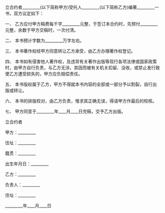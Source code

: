 
 


立合约者_________(以下简称甲方)受托人_________(以下简称乙方)编著_________一书，双方议定如下：


一、 乙方应付甲方稿费每千字_________元整，于签订本合约时，先预付_________元整，余数于甲方交稿时，一次付清。


二、 本书预计字数为_________万字左右。


三、 本书著作权经甲方同意转让乙方承受，由乙方办理著作权登记。


四、 本书如有侵害他人著作权，及违背有关著作出版等现行各项法律或国家政策时，由甲方自行负责，与乙方无涉。其因而被有关机关扣留、没收，或禁止发行致使乙方遭受损失的，甲方应负赔偿责任。


五、 本书版权属于乙方，甲方不得就本书内容的全部或一部分予以割裂，自行出版或转让。


六、 本书的排版校对，由乙方负责，惟求其正确无误，得请甲方作最后的校核。


七、 甲方同意于_________年____月____日完稿，交予乙方出版。


立合约者


甲方：_________


住址：_________


籍贯：_________


出生年月日：_________


乙方：_________


负责人：_________


住址：_________


_________年____月____日
 


 

 
 
 
 
 
  


  
 

  


  


  
 
 
 
 

